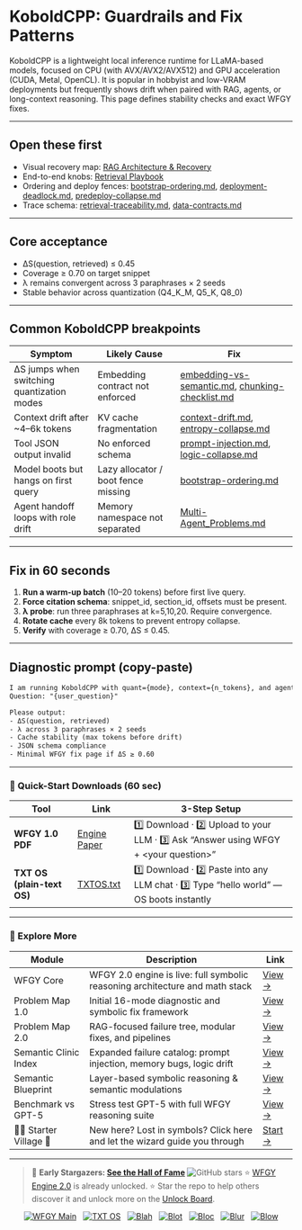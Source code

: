 # KoboldCPP: Guardrails and Fix Patterns

KoboldCPP is a lightweight local inference runtime for LLaMA-based models, focused on CPU (with AVX/AVX2/AVX512) and GPU acceleration (CUDA, Metal, OpenCL).
It is popular in hobbyist and low-VRAM deployments but frequently shows drift when paired with RAG, agents, or long-context reasoning.
This page defines stability checks and exact WFGY fixes.

---

## Open these first

* Visual recovery map: [RAG Architecture & Recovery](https://github.com/onestardao/WFGY/blob/main/ProblemMap/rag-architecture-and-recovery.md)
* End-to-end knobs: [Retrieval Playbook](https://github.com/onestardao/WFGY/blob/main/ProblemMap/retrieval-playbook.md)
* Ordering and deploy fences: [bootstrap-ordering.md](https://github.com/onestardao/WFGY/blob/main/ProblemMap/bootstrap-ordering.md), [deployment-deadlock.md](https://github.com/onestardao/WFGY/blob/main/ProblemMap/deployment-deadlock.md), [predeploy-collapse.md](https://github.com/onestardao/WFGY/blob/main/ProblemMap/predeploy-collapse.md)
* Trace schema: [retrieval-traceability.md](https://github.com/onestardao/WFGY/blob/main/ProblemMap/retrieval-traceability.md), [data-contracts.md](https://github.com/onestardao/WFGY/blob/main/ProblemMap/data-contracts.md)

---

## Core acceptance

* ΔS(question, retrieved) ≤ 0.45
* Coverage ≥ 0.70 on target snippet
* λ remains convergent across 3 paraphrases × 2 seeds
* Stable behavior across quantization (Q4\_K\_M, Q5\_K, Q8\_0)

---

## Common KoboldCPP breakpoints

| Symptom                                    | Likely Cause                        | Fix                                                                                                                                                                                                                  |
| ------------------------------------------ | ----------------------------------- | -------------------------------------------------------------------------------------------------------------------------------------------------------------------------------------------------------------------- |
| ΔS jumps when switching quantization modes | Embedding contract not enforced     | [embedding-vs-semantic.md](https://github.com/onestardao/WFGY/blob/main/ProblemMap/embedding-vs-semantic.md), [chunking-checklist.md](https://github.com/onestardao/WFGY/blob/main/ProblemMap/chunking-checklist.md) |
| Context drift after \~4–6k tokens          | KV cache fragmentation              | [context-drift.md](https://github.com/onestardao/WFGY/blob/main/ProblemMap/context-drift.md), [entropy-collapse.md](https://github.com/onestardao/WFGY/blob/main/ProblemMap/entropy-collapse.md)                     |
| Tool JSON output invalid                   | No enforced schema                  | [prompt-injection.md](https://github.com/onestardao/WFGY/blob/main/ProblemMap/prompt-injection.md), [logic-collapse.md](https://github.com/onestardao/WFGY/blob/main/ProblemMap/logic-collapse.md)                   |
| Model boots but hangs on first query       | Lazy allocator / boot fence missing | [bootstrap-ordering.md](https://github.com/onestardao/WFGY/blob/main/ProblemMap/bootstrap-ordering.md)                                                                                                               |
| Agent handoff loops with role drift        | Memory namespace not separated      | [Multi-Agent\_Problems.md](https://github.com/onestardao/WFGY/blob/main/ProblemMap/Multi-Agent_Problems.md)                                                                                                          |

---

## Fix in 60 seconds

1. **Run a warm-up batch** (10–20 tokens) before first live query.
2. **Force citation schema**: snippet\_id, section\_id, offsets must be present.
3. **λ probe**: run three paraphrases at k=5,10,20. Require convergence.
4. **Rotate cache** every 8k tokens to prevent entropy collapse.
5. **Verify** with coverage ≥ 0.70, ΔS ≤ 0.45.

---

## Diagnostic prompt (copy-paste)

```txt
I am running KoboldCPP with quant={mode}, context={n_tokens}, and agents={on/off}.  
Question: "{user_question}"  

Please output:
- ΔS(question, retrieved)
- λ across 3 paraphrases × 2 seeds
- Cache stability (max tokens before drift)
- JSON schema compliance
- Minimal WFGY fix page if ΔS ≥ 0.60
```

---

### 🔗 Quick-Start Downloads (60 sec)

| Tool                       | Link                                                                                                                                       | 3-Step Setup                                                                             |
| -------------------------- | ------------------------------------------------------------------------------------------------------------------------------------------ | ---------------------------------------------------------------------------------------- |
| **WFGY 1.0 PDF**           | [Engine Paper](https://github.com/onestardao/WFGY/blob/main/I_am_not_lizardman/WFGY_All_Principles_Return_to_One_v1.0_PSBigBig_Public.pdf) | 1️⃣ Download · 2️⃣ Upload to your LLM · 3️⃣ Ask “Answer using WFGY + \<your question>”   |
| **TXT OS (plain-text OS)** | [TXTOS.txt](https://github.com/onestardao/WFGY/blob/main/OS/TXTOS.txt)                                                                     | 1️⃣ Download · 2️⃣ Paste into any LLM chat · 3️⃣ Type “hello world” — OS boots instantly |

---

### 🧭 Explore More

| Module                   | Description                                                                  | Link                                                                                               |
| ------------------------ | ---------------------------------------------------------------------------- | -------------------------------------------------------------------------------------------------- |
| WFGY Core                | WFGY 2.0 engine is live: full symbolic reasoning architecture and math stack | [View →](https://github.com/onestardao/WFGY/tree/main/core/README.md)                              |
| Problem Map 1.0          | Initial 16-mode diagnostic and symbolic fix framework                        | [View →](https://github.com/onestardao/WFGY/tree/main/ProblemMap/README.md)                        |
| Problem Map 2.0          | RAG-focused failure tree, modular fixes, and pipelines                       | [View →](https://github.com/onestardao/WFGY/blob/main/ProblemMap/rag-architecture-and-recovery.md) |
| Semantic Clinic Index    | Expanded failure catalog: prompt injection, memory bugs, logic drift         | [View →](https://github.com/onestardao/WFGY/blob/main/ProblemMap/SemanticClinicIndex.md)           |
| Semantic Blueprint       | Layer-based symbolic reasoning & semantic modulations                        | [View →](https://github.com/onestardao/WFGY/tree/main/SemanticBlueprint/README.md)                 |
| Benchmark vs GPT-5       | Stress test GPT-5 with full WFGY reasoning suite                             | [View →](https://github.com/onestardao/WFGY/tree/main/benchmarks/benchmark-vs-gpt5/README.md)      |
| 🧙‍♂️ Starter Village 🏡 | New here? Lost in symbols? Click here and let the wizard guide you through   | [Start →](https://github.com/onestardao/WFGY/blob/main/StarterVillage/README.md)                   |

---

> 👑 **Early Stargazers: [See the Hall of Fame](https://github.com/onestardao/WFGY/tree/main/stargazers)** <img src="https://img.shields.io/github/stars/onestardao/WFGY?style=social" alt="GitHub stars"> ⭐ [WFGY Engine 2.0](https://github.com/onestardao/WFGY/blob/main/core/README.md) is already unlocked. ⭐ Star the repo to help others discover it and unlock more on the [Unlock Board](https://github.com/onestardao/WFGY/blob/main/STAR_UNLOCKS.md).

<div align="center">

[![WFGY Main](https://img.shields.io/badge/WFGY-Main-red?style=flat-square)](https://github.com/onestardao/WFGY)
 
[![TXT OS](https://img.shields.io/badge/TXT%20OS-Reasoning%20OS-orange?style=flat-square)](https://github.com/onestardao/WFGY/tree/main/OS)
 
[![Blah](https://img.shields.io/badge/Blah-Semantic%20Embed-yellow?style=flat-square)](https://github.com/onestardao/WFGY/tree/main/OS/BlahBlahBlah)
 
[![Blot](https://img.shields.io/badge/Blot-Persona%20Core-green?style=flat-square)](https://github.com/onestardao/WFGY/tree/main/OS/BlotBlotBlot)
 
[![Bloc](https://img.shields.io/badge/Bloc-Reasoning%20Compiler-blue?style=flat-square)](https://github.com/onestardao/WFGY/tree/main/OS/BlocBlocBloc)
 
[![Blur](https://img.shields.io/badge/Blur-Text2Image%20Engine-navy?style=flat-square)](https://github.com/onestardao/WFGY/tree/main/OS/BlurBlurBlur)
 
[![Blow](https://img.shields.io/badge/Blow-Game%20Logic-purple?style=flat-square)](https://github.com/onestardao/WFGY/tree/main/OS/BlowBlowBlow)

</div>
